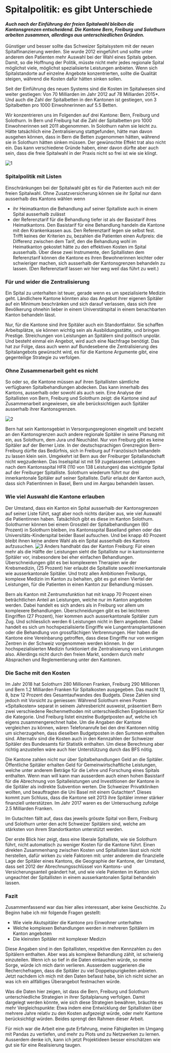 # Spitalpolitik: es gibt Unterschiede

#### *Auch nach der Einführung der freien Spitalwahl bleiben die Kantonsgrenzen entscheidend. Die Kantone Bern, Freiburg und Solothurn arbeiten zusammen, allerdings aus unterschiedlichen Gründen.*

Günstiger und besser sollte das Schweizer Spitalsystem mit der neuen Spitalfinanzierung werden. Sie wurde 2012 eingeführt und sollte unter anderem den Patienten mehr Auswahl bei der Wahl eines Spitals geben.  Damit, so die Hoffnung der Politik, müsste nicht mehr jedes regionale Spital möglichst viele, möglichst spezialisierte Leistungen anbieten. Wenn sich Spitalstandorte auf einzelne Angebote konzentrierten, sollte die Qualität steigen, während die Kosten dafür hätten sinken sollen. 

Seit der Einführung des neuen Systems sind die Kosten im Spitalwesen sind weiter gestiegen: Von 70 Milliarden im Jahr 2012 auf 78 Milliarden 2015*. Und auch die Zahl der Spitalbetten in den Kantonen ist gestiegen, von 3 Spitalbetten pro 1000 Einwohnerinnen auf 5.5 Betten. 

Wir konzentrieren uns im Folgenden auf drei Kantone: Bern, Freiburg und Solothurn. In Bern und Freiburg hat die Zahl der Spitalbetten pro 1000 Einwohnerinnen seit 2011 abgenommen. In Solothurn nahm sie leicht zu. Hätte tatsächlich eine Zentralisierung stattgefunden, hätte man davon ausgehen können, dass in Bern die Betten zugenommen hätten, während sie in Solothurn hätten sinken müssen. 
Der gewünschte Effekt trat also nicht ein. Das kann verschiedene Gründe haben, einer davon dürfte aber auch sein, dass die freie Spitalwahl in der Praxis nicht so frei ist wie sie klingt. 

![1](Plots/G1_Betten.png)
 
### Spitalpolitik mit Listen

Einschränkungen bei der Spitalwahl gibt es für die Patienten auch mit der freien Spitalwahl. Ohne Zusatzversicherung können sie ihr Spital nur dann ausserhalb des Kantons wählen wenn
-	ihr Heimatkanton die Behandlung auf seiner Spitalliste auch in einem Spital ausserhalb zulässt
-	der Referenztarif für die Behandlung tiefer ist als der Basistarif ihres Heimatkantons.
Den Basistarif für eine Behandlung handeln die Kantone mit den Krankenkassen aus. Den Referenztarif legen sie selbst fest. 
Trifft keines der Kriterien zu, bezahlen die Patienten einen Aufpreis: die Differenz zwischen dem Tarif, den die Behandlung wohl im Heimatkanton gekostet hätte zu den effektiven Kosten im Spital ausserhalb. Über diese zwei Instrumente, den Spitallisten dem Referenztarif können die Kantone es ihren Bewohnerinnen leichter oder schwieriger machen, sich ausserhalb der Kantonsgrenzen behandeln zu lassen. (Den Referenztarif lassen wir hier weg weil das führt zu weit.)

### Für und wider die Zentralisierung
Ein Spital zu unterhalten ist teuer, gerade wenn es um spezialisierte Medizin geht. Ländlichere Kantone könnten also das Angebot ihrer eigenen Spitäler auf ein Minimum beschränken und sich darauf verlassen, dass sich ihre Bevölkerung ohnehin lieber in einem Universtätspital in einem benachbarten Kanton behandeln lässt. 

Nur, für die Kantone sind ihre Spitäler auch ein Standortfaktor. Sie schaffen Arbeitsplätze, sie können wichtig sein als Ausbildungsstätte, und bringen Prestige. Streichungen von Leistungen an Spitälern sind politisch unpolär. Und besteht einmal ein Angebot, wird auch eine Nachfrage benötigt. Das hat zur Folge, dass auch wenn auf Bundesebene die Zentralisierung des Spitalangebots gewünscht wird, es für die Kantone Argumente gibt, eine gegenteilige Strategie zu verfolgen.  

### Ohne Zusammenarbeit geht es nicht
So oder so, die Kantone müssen auf ihren Spitallisten sämtliche verfügbaren Spitalbehandlungen abdecken. Das kann innerhalb des Kantons, ausserhalb oder sowohl als auch sein. Eine Analyse der Spitallisten von Bern, Freiburg und Solothurn zeigt: die Kantone sind auf Zusammenarbeit angewiesen, sie alle berücksichtigen auch Spitäler ausserhalb ihrer Kantonsgrenzen. 

![2](Plots/G2_Netzwerk.png)

Bern hat sein Kantonsgebiet in Versorgungsregionen eingeteilt und bezieht an den Kantonsgrenzen auch andere regionale Spitäler in seine Planung mit ein, aus Solothurn, dem Jura und Neuchâtel. Nur von Freiburg gibt es keine Spitäler auf der Berner Liste. In der deutschsprachigen Grenzregion Bern-Freiburg dürfte das Bedürfnis, sich in Freiburg auf Französisch behandeln zu lassen klein sein. 
Umgekehrt ist Bern aus der Freiburger Spitallandschaft nicht wegzudenken. Das Inselspital ist mit 59 zugelassenen Leistungen nach dem Kantonsspital HFR (110 von 138 Leistungen) das wichtigste Spital auf der Freiburger Spitalliste. 
Solothurn wiederum führt nur drei innerkantonale Spitäler auf seiner Spitalliste. Dafür erlaubt der Kanton auch, dass sich Patientinnen in Basel, Bern und im Aargau behandeln lassen. 


### Wie viel Auswahl die Kantone erlauben

Der Umstand, dass ein Kanton ein Spital ausserhalb der Kantonsgrenzen auf seiner Liste führt, sagt aber noch nichts darüber aus, wie viel Auswahl die Patientinnen haben. 
Tatsächlich gibt es diese im Kanton Solothurn. Solothurner können bei einem Grossteil der Spitalbehandlungen (60 Prozent) in Solothurn bleiben, ins Kantonsspital Baselland gehen oder das Universitäts-Kinderspital beider Basel aufsuchen. Und bei knapp 40 Prozent bleibt ihnen keine andere Wahl als ein Spital ausserhalb des Kantons aufzusuchen.
![3](Plots/G3_Austausch.png)
Anders handhabt das der Kanton Freiburg: Für einen mehr als die Hälfte der Leistungen sieht die Spitalliste nur in kantonsinterne Spitäler vor, insbesondere bei eher einfachen Behandlungen. Überschneidungen gibt es bei komplexeren Therapien wie der Krebsmedizin, (25 Prozent) hier erlaubt die Spitalliste sowohl innerkantonale wie ausserkantonale Spitäler. Und trotz allen Ambitionen Freiburgs, komplexe Medizin im Kanton zu behalten, gibt es gut einen Viertel der Leistungen, für die Patienten in einen Kanton zur Behandlung müssen. 

Bern als Kanton mit Zentrumsfunktion hat mit knapp 70 Prozent einen beträchtlichen Anteil an Leistungen, welche nur im Kanton angeboten werden. Dabei handelt es sich anders als in Freiburg vor allem um komplexere Behandlungen. Überschneidungen gibt es bei leichteren Eingriffen (27 Prozent), hier kommen auch ausserkantonale Spitäler zum Zug. Und schliesslich werden 6 Leistungen nicht in Bern angeboten. Dabei handelt es sich um hochspezialisierte Eingriffe wie Lungentransplantationen oder die Behandlung von grossflächigen Verbrennungen. Hier haben die Kantone eine Vereinbarung getroffen, dass diese Eingriffe nur von wenigen Zentren in der Schweiz vorgenommen werden können. In der hochspezialisierten Medizin funktioniert die Zentralisierung von Leistungen also. Allerdings nicht durch den freien Markt, sondern durch mehr Absprachen und Reglementierung unter den Kantonen. 


### Die Sache mit den Kosten

Im Jahr 2018 hat Solothurn 280 Millionen Franken, Freiburg 290 Millionen und Bern 1.2 Milliarden Franken für Spitalkosten ausgegeben. Das macht 13, 8, bzw 12 Prozent des Gesamtaufwandes des Budgets. 
Diese Zahlen sind jedoch mit Vorsicht zu geniessen: Während Solothurn einen Posten «Spitalkosten» separat in seinem Jahresbericht ausweist, präsentiert Bern zwei verschiedene Rechenmethoden mit unterschiedlichen Ergebnissen für die Kategorie. Und Freiburg listet einzelne Budgetposten auf, welche ich eigens zusammengerechnet habe. Um die Angaben der Kantone vergleichen zu können, wären Telefonanrufe bei den drei Kantonen nötig um sicherzugehen, dass dieselben Budgetposten in den Summen enthalten sind. 
Alternativ sind die Kosten auch in den Kennzahlen der Schweizer Spitäler des Bundesamts für Statistik enthalten. Um diese Berechnung aber richtig anzustellen wäre auch hier Unterstützung durch das BFS nötig.

Die Kantone zahlen nicht nur über Spitalbehandlungen Geld an die Spitäler. Öffentliche Spitäler erhalten Geld für Gemeinwirtschaftliche Leistungen, welche unter anderem Beträge für die Lehre und Forschung eines Spitals enthalten. Wenn man will kann man ausserdem auch einen hohen Basistarif für die Abrechnung von Spitalleistungen und Investitionen der Kantone in die Spitäler als indirekte Subvention werten. Die Schweizer Privatkliniken wollten, und beauftragten die Uni Basel mit einem Gutachten*. Dieses kommt zum Schluss, dass die Kantone seit 2013 ihre Spitäler immer stärker finanziell unterstützen. Im Jahr 2017 waren es der Untersuchung zufolge 2.5 Milliarden Franken. 

Im Gutachten fällt auf, dass das jeweils grösste Spital von Bern, Freiburg und Solothurn unter den acht Schweizer Spitälern sind, welche am stärksten von ihrem Standortkanton unterstützt werden. 

Der erste Blick hier zeigt, dass eine liberale Spitalliste, wie sie Solothurn führt, nicht automatisch zu weniger Kosten für die Kantone führt. Einen direkten Zusammenhang zwischen Kosten und Spitallisten lässt sich nicht herstellen, dafür wirken zu viele Faktoren mit: unter anderem die finanzielle Lage der Spitäler eines Kantons, die Geographie der Kantone, der Umstand, dass seit 2012 der Abrechnungsschlüssel von Kantons- und Versicherungsanteil geändert hat, und wie viele Patienten im Kanton sich ungeachtet der Spitallisten in einem ausserkantonalen Spital behandeln lassen.  

### Fazit

Zusammenfassend war das hier alles interessant, aber keine Geschichte. Zu Beginn habe ich mir folgende Fragen gestellt: 
- Wie viele Akutspitäler die Kantone pro Einwohner unterhalten
- Welche komplexen Behandlungen werden in mehreren Spitälern im Kanton angeboten
- Die kleinsten Spitäler mit komplexer Medizin

Diese Angaben sind in den Spitallisten, respektive den Kennzahlen zu den Spitälern enthalten. Aber was als komplexe Behandlung zählt, ist schwierig einzuteilen. Wenn ich so tief in die Daten eintauchen würde, so meine Sorge, würde ich mich darin verlieren. Ausserdem suggerieren die Recherchefragen, dass die Spitäler zu viel Doppelspurigkeiten anbieten. Jetzt nachdem ich mich mit den Daten befasst habe, bin ich nicht sicher an was ich ein allfälliges Überangebot festmachen würde. 

Was die Daten hier zeigen, ist dass die Bern, Freiburg und Solothurn unterschiedliche Strategien in ihrer Spitalplanung verfolgen. Damit dargelegt werden könnte, wie sich diese Strategien bewähren, bräuchte es mehr Vergleichspunkte:  Etwa indem eine Entwicklung der Spitallisten über mehrere Jahre relativ zu den Kosten aufgezeigt würde, oder mehr Kantone berücksichtigt würden. Beides sprengt den Rahmen dieser Arbeit. 

Für mich war die Arbeit eine gute Erfahrung, meine Fähigkeiten im Umgang mit Pandas zu vertiefen, und mehr zu Plots und zu Netzwerken zu lernen. Ausserdem denke ich, kann ich jetzt Projektideen besser einschätzen wie gut sie für eine Realisierung taugen.  
